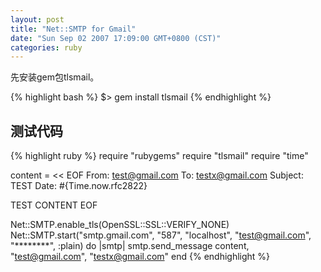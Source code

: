```yaml
---
layout: post
title: "Net::SMTP for Gmail"
date: "Sun Sep 02 2007 17:09:00 GMT+0800 (CST)"
categories: ruby
---
```


先安装gem包tlsmail。

{% highlight bash %}
$> gem install tlsmail
{% endhighlight %}

测试代码
-----

{% highlight ruby %}
require "rubygems"
require "tlsmail"
require "time"

content = << EOF
From: test@gmail.com
To: testx@gmail.com
Subject: TEST
Date: #{Time.now.rfc2822}

TEST CONTENT
EOF

Net::SMTP.enable_tls(OpenSSL::SSL::VERIFY_NONE)
Net::SMTP.start("smtp.gmail.com", "587", "localhost", "test@gmail.com", "********", :plain) do |smtp|
smtp.send_message content, "test@gmail.com", "testx@gmail.com"
end
{% endhighlight %}
